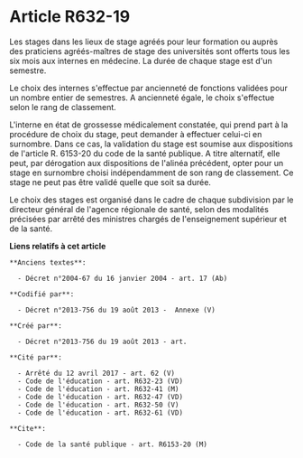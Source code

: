 # Article R632-19

Les stages dans les lieux de stage agréés pour leur formation ou auprès des praticiens agréés-maîtres de stage des
universités sont offerts tous les six mois aux internes en médecine. La durée de chaque stage est d'un semestre.

Le choix des internes s'effectue par ancienneté de fonctions validées pour un nombre entier de semestres. A ancienneté égale,
le choix s'effectue selon le rang de classement.

L'interne en état de grossesse médicalement constatée, qui prend part à la procédure de choix du stage, peut demander à
effectuer celui-ci en surnombre. Dans ce cas, la validation du stage est soumise aux dispositions de l'article R. 6153-20 du
code de la santé publique. A titre alternatif, elle peut, par dérogation aux dispositions de l'alinéa précédent, opter pour
un stage en surnombre choisi indépendamment de son rang de classement. Ce stage ne peut pas être validé quelle que soit sa
durée.

Le choix des stages est organisé dans le cadre de chaque subdivision par le directeur général de l'agence régionale de santé,
selon des modalités précisées par arrêté des ministres chargés de l'enseignement supérieur et de la santé.

**Liens relatifs à cet article**

	**Anciens textes**:

	  - Décret n°2004-67 du 16 janvier 2004 - art. 17 (Ab)

	**Codifié par**:

	  - Décret n°2013-756 du 19 août 2013 -  Annexe (V)

	**Créé par**:

	  - Décret n°2013-756 du 19 août 2013 - art.

	**Cité par**:

	  - Arrêté du 12 avril 2017 - art. 62 (V)
	  - Code de l'éducation - art. R632-23 (VD)
	  - Code de l'éducation - art. R632-41 (M)
	  - Code de l'éducation - art. R632-47 (VD)
	  - Code de l'éducation - art. R632-50 (V)
	  - Code de l'éducation - art. R632-61 (VD)

	**Cite**:

	  - Code de la santé publique - art. R6153-20 (M)

